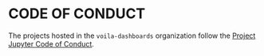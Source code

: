 # CODE OF CONDUCT

The projects hosted in the `voila-dashboards` organization follow the
[Project Jupyter Code of Conduct](https://github.com/jupyter/governance/blob/master/conduct/code_of_conduct.md).
